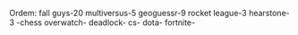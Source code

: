 Ordem:
fall guys-20
multiversus-5
geoguessr-9
rocket league-3
hearstone-3 -chess
overwatch-
deadlock-
cs-
dota-
fortnite-
